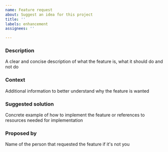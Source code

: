 ```yaml
---
name: Feature request
about: Suggest an idea for this project
title: ''
labels: enhancement
assignees: ''

---
```


### Description
A clear and concise description of what the feature is, what it should do and not do

### Context
Additional information to better understand why the feature is wanted

### Suggested solution
Concrete example of how to implement the feature or references to resources needed for implementation

### Proposed by
Name of the person that requested the feature if it's not you
